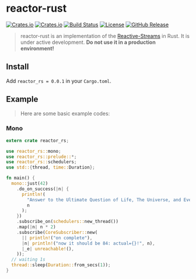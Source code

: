 # reactor-rust

[![Crates.io](https://img.shields.io/crates/v/reactor_rs)](https://crates.io/crates/reactor_rs)
[![Crates.io](https://img.shields.io/crates/d/reactor_rs)](https://crates.io/crates/reactor_rs)
[![Build Status](https://travis-ci.com/jjeffcaii/reactor-rust.svg?branch=master)](https://travis-ci.com/jjeffcaii/reactor-rust)
[![License](https://img.shields.io/github/license/jjeffcaii/reactor-rust.svg)](https://github.com/jjeffcaii/reactor-rust/blob/master/LICENSE)
[![GitHub Release](https://img.shields.io/github/release-pre/jjeffcaii/reactor-rust.svg)](https://github.com/jjeffcaii/reactor-rust/releases)

> reactor-rust is an implementation of the [Reactive-Streams](https://www.reactive-streams.org) in Rust.
It is under active development. **Do not use it in a production environment!**

## Install

Add `reactor_rs = 0.0.1` in your `Cargo.toml`.

## Example

> Here are some basic example codes:

### Mono

```rust
extern crate reactor_rs;

use reactor_rs::mono;
use reactor_rs::prelude::*;
use reactor_rs::schedulers;
use std::{thread, time::Duration};

fn main() {
  mono::just(42)
    .do_on_success(|n| {
      println!(
        "Answer to the Ultimate Question of Life, The Universe, and Everything: {}",
        n
      );
    })
    .subscribe_on(schedulers::new_thread())
    .map(|n| n * 2)
    .subscribe(CoreSubscriber::new(
      || println!("on complete"),
      |n| println!("now it should be 84: actual={}!", n),
      |_e| unreachable!(),
    ));
  // waiting 1s
  thread::sleep(Duration::from_secs(1));
}
```
